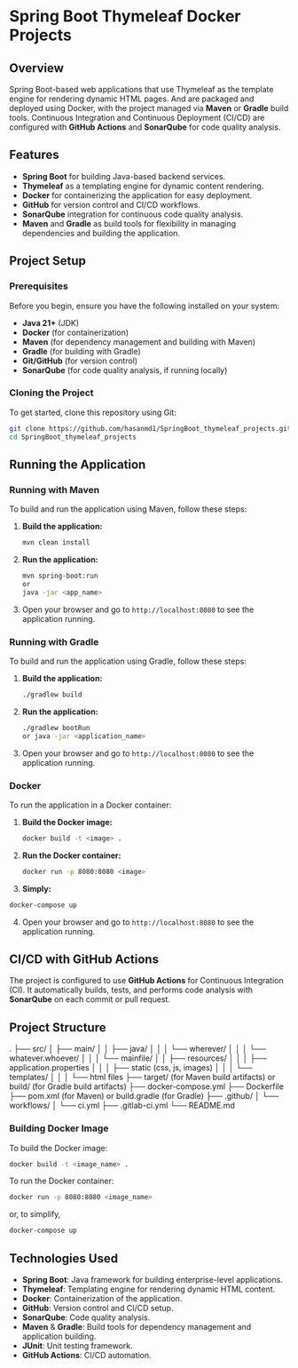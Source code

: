 # Spring Boot Thymeleaf Docker Projects

## Overview

Spring Boot-based web applications that use Thymeleaf as the template engine for rendering dynamic HTML pages. And are packaged and deployed using Docker, with the project managed via **Maven** or **Gradle** build tools. Continuous Integration and Continuous Deployment (CI/CD) are configured with **GitHub Actions** and **SonarQube** for code quality analysis.

## Features

- **Spring Boot** for building Java-based backend services.
- **Thymeleaf** as a templating engine for dynamic content rendering.
- **Docker** for containerizing the application for easy deployment.
- **GitHub** for version control and CI/CD workflows.
- **SonarQube** integration for continuous code quality analysis.
- **Maven** and **Gradle** as build tools for flexibility in managing dependencies and building the application.

## Project Setup

### Prerequisites

Before you begin, ensure you have the following installed on your system:

- **Java 21+** (JDK)
- **Docker** (for containerization)
- **Maven** (for dependency management and building with Maven)
- **Gradle** (for building with Gradle)
- **Git/GitHub** (for version control)
- **SonarQube** (for code quality analysis, if running locally)

### Cloning the Project

To get started, clone this repository using Git:

```bash
git clone https://github.com/hasanmd1/SpringBoot_thymeleaf_projects.git
cd SpringBoot_thymeleaf_projects
```

## Running the Application

### Running with Maven

To build and run the application using Maven, follow these steps:

1. **Build the application:**

   ```bash
   mvn clean install
   ```

2. **Run the application:**

   ```bash
   mvn spring-boot:run
   or
   java -jar <app_name>
   ```

3. Open your browser and go to `http://localhost:8080` to see the application running.

### Running with Gradle

To build and run the application using Gradle, follow these steps:

1. **Build the application:**

   ```bash
   ./gradlew build
   ```

2. **Run the application:**

   ```bash
   ./gradlew bootRun
   or java -jar <application_name>
   ```

3. Open your browser and go to `http://localhost:8080` to see the application running.

### Docker

To run the application in a Docker container:

1. **Build the Docker image:**

   ```bash
   docker build -t <image> .
   ```

2. **Run the Docker container:**

   ```bash
   docker run -p 8080:8080 <image>
   ```
3. **Simply:**

```bash
docker-compose up
```

4. Open your browser and go to `http://localhost:8080` to see the application running.


## CI/CD with GitHub Actions

The project is configured to use **GitHub Actions** for Continuous Integration (CI). It automatically builds, tests, and performs code analysis with **SonarQube** on each commit or pull request.


## Project Structure
.
├── src/
│   ├── main/
│   │   ├── java/
│   │   │   └── wherever/
│   │   │       └── whatever.whoever/
│   │   │           └── mainfile/
│   │   ├── resources/
│   │   │   ├── application.properties
│   │   │   ├── static (css, js, images)
│   │   │   └── templates/
│   │   │       └── html files
├── target/ (for Maven build artifacts) or build/ (for Gradle build artifacts)
├── docker-compose.yml
├── Dockerfile
├── pom.xml (for Maven) or build.gradle (for Gradle)
├── .github/
│   └── workflows/
│       └── ci.yml
├── .gitlab-ci.yml
└── README.md

### Building Docker Image

To build the Docker image:

```bash
docker build -t <image_name> .
```

To run the Docker container:

```bash
docker run -p 8080:8080 <image_name>
```

or, to simplify,
```bash
docker-compose up
```

## Technologies Used

- **Spring Boot**: Java framework for building enterprise-level applications.
- **Thymeleaf**: Templating engine for rendering dynamic HTML content.
- **Docker**: Containerization of the application.
- **GitHub**: Version control and CI/CD setup.
- **SonarQube**: Code quality analysis.
- **Maven** & **Gradle**: Build tools for dependency management and application building.
- **JUnit**: Unit testing framework.
- **GitHub Actions**: CI/CD automation.
